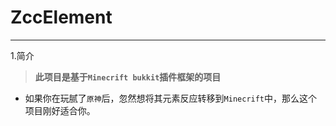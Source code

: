 # ZccElement

*****
1.简介
  > **此项目是基于`Minecrift bukkit`插件框架的项目**
  * 如果你在玩腻了`原神`后，忽然想将其元素反应转移到`Minecrift`中，那么这个项目刚好适合你。
 
 
 

 [^1]: 飞雪连天射白鹿，笑书神侠倚碧鸳
